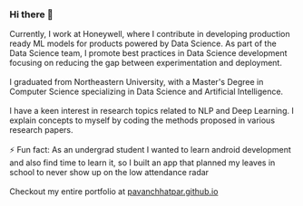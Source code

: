 ### Hi there 👋

Currently, I work at Honeywell, where I contribute in developing production ready ML models for products powered by Data Science. As part of the Data Science team, I promote best practices in Data Science development focusing on reducing the gap between experimentation and deployment.
<br/><br/>
I graduated from Northeastern University, with a Master's Degree in Computer Science specializing in Data Science and Artificial Intelligence.
<br/><br/>
I have a keen interest in research topics related to NLP and Deep Learning. I explain concepts to myself by coding the methods proposed in various research papers.
<br/><br/>
⚡ Fun fact: As an undergrad student I wanted to learn android development and also find time to learn it, so I built an app that planned my leaves in school to never show up on the low attendance radar
<br/><br/>
Checkout my entire portfolio at [pavanchhatpar.github.io](pavanchhatpar.github.io)
<!--
**pavanchhatpar/pavanchhatpar** is a ✨ _special_ ✨ repository because its `README.md` (this file) appears on your GitHub profile.

Here are some ideas to get you started:

- 🔭 I’m currently working on ...
- 🌱 I’m currently learning ...
- 👯 I’m looking to collaborate on ...
- 🤔 I’m looking for help with ...
- 💬 Ask me about ...
- 📫 How to reach me: ...
- 😄 Pronouns: ...
- ⚡ Fun fact: ...
-->
